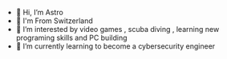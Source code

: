- 👋 Hi, I’m Astro
- 🎏 I'm From Switzerland
- 👀 I’m interested by video games , scuba diving , learning new programing skills and PC building
- 📖 I’m currently learning to become a cybersecurity engineer
